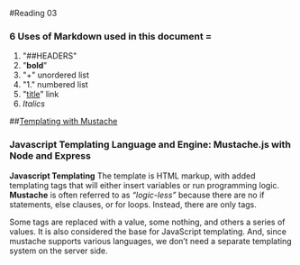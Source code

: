 #Reading 03
### 6 Uses of Markdown used in this document =
1. "##HEADERS"
1. "**bold**"
1. "+" unordered list
1. "1." numbered list
1. "[title](https://www.example.com)" link
1. *Italics*


##[Templating with Mustache](https://medium.com/@1sherlynn/javascript-templating-language-and-engine-mustache-js-with-node-and-express-f4c2530e73b2)
### Javascript Templating Language and Engine: Mustache.js with Node and Express
**Javascript Templating** The template is HTML markup, with added templating tags that will either insert variables or run programming logic.
**Mustache** is often referred to as *“logic-less”* because there are no if statements, else clauses, or for loops. Instead, there are only tags. 

Some tags are replaced with a value, some nothing, and others a series of values.
It is also considered the base for JavaScript templating. And, since mustache supports various languages, we don’t need a separate templating system on the server side.
                                                   
                                                   





